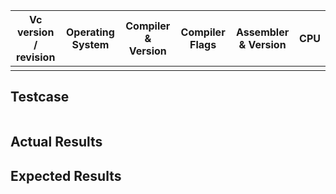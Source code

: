 Vc version / revision | Operating System | Compiler & Version | Compiler Flags | Assembler & Version | CPU
----------------------|------------------|--------------------|----------------|---------------------|----
                      |                  |                    |                |                     |

## Testcase
```cpp
```

## Actual Results

## Expected Results

